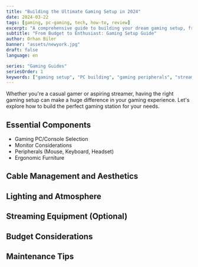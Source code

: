 ```yaml
---
title: "Building the Ultimate Gaming Setup in 2024"
date: 2024-03-22
tags: [gaming, pc-gaming, tech, how-to, review]
excerpt: "A comprehensive guide to building your dream gaming setup, from hardware selection to ergonomic considerations."
subtitle: "From Budget to Enthusiast: Gaming Setup Guide"
author: Orhan Biler
banner: "assets/newyork.jpg"
draft: false
language: en

series: "Gaming Guides"
seriesOrder: 1
keywords: ["gaming setup", "PC building", "gaming peripherals", "streaming setup"]
---
```


Whether you're a casual gamer or aspiring streamer, having the right gaming setup can make a huge difference in your gaming experience. Let's explore how to build the perfect gaming station for your needs.

## Essential Components
- Gaming PC/Console Selection
- Monitor Considerations
- Peripherals (Mouse, Keyboard, Headset)
- Ergonomic Furniture

## Cable Management and Aesthetics

## Lighting and Atmosphere

## Streaming Equipment (Optional)

## Budget Considerations

## Maintenance Tips 